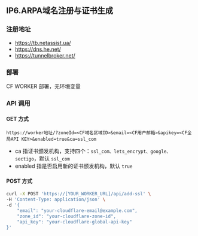## IP6.ARPA域名注册与证书生成

### 注册地址

- https://tb.netassist.ua/
- https://dns.he.net/
- https://tunnelbroker.net/

### 部署

CF WORKER 部署，无环境变量

### API 调用

#### GET 方式

```
https://worker地址/?zoneId=<CF域名区域ID>&email=<CF用户邮箱>&apikey=<CF全局API KEY>&enabled=true&ca=ssl_com
```

- ca 指证书颁发机构，支持四个：`ssl_com、lets_encrypt、google、sectigo`，默认 `ssl_com`
- enabled 指是否启用新的证书颁发机构，默认 `true`

#### POST 方式

```bash
curl -X POST 'https://[YOUR_WORKER_URL]/api/add-ssl' \
-H 'Content-Type: application/json' \
-d '{
    "email": "your-cloudflare-email@example.com",
    "zone_id": "your-cloudflare-zone-id",
    "api_key": "your-cloudflare-global-api-key"
}'
```

